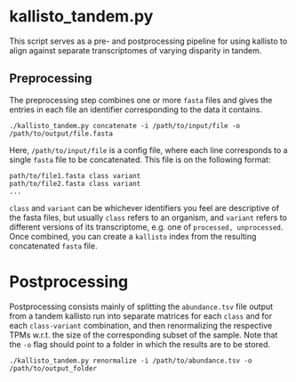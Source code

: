 # kallisto_tandem.py

This script serves as a pre- and postprocessing pipeline for using kallisto to align against separate transcriptomes of varying disparity in tandem.

## Preprocessing
The preprocessing step combines one or more `fasta` files and gives the entries in each file an identifier corresponding to the data it contains.
```
./kallisto_tandem.py concatenate -i /path/to/input/file -o /path/to/output/file.fasta
```
Here, `/path/to/input/file` is a config file, where each line corresponds to a single `fasta` file to be concatenated. This file is on the following format:
```
path/to/file1.fasta class variant
path/to/file2.fasta class variant
...
```
`class` and `variant` can be whichever identifiers you feel are descriptive of the fasta files, but usually `class` refers to an organism, and `variant` refers to different versions of its transcriptome, e.g. one of `processed, unprocessed`. Once combined, you can create a `kallisto` index from the resulting concatenated `fasta` file.

# Postprocessing
Postprocessing consists mainly of splitting the `abundance.tsv` file output from a tandem kallisto run into separate matrices for each `class` and for each `class-variant` combination, and then renormalizing the respective TPMs w.r.t. the size of the corresponding subset of the sample. Note that the `-o` flag should point to a folder in which the results are to be stored.

```
./kallisto_tandem.py renormalize -i /path/to/abundance.tsv -o /path/to/output_folder
```
